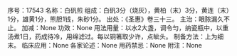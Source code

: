 序号：17543
名称：白矾煎
组成：白矾3分（烧灰），黄柏（末）3分，黄连（末）1分，雄黄1分，熊胆1钱，朱砂1分。
出处：《圣惠》卷三十三。
主治：眼脓漏久不止。
加减：None
功效：None
用法用量：以水2大盏，调令匀，纳瓷瓶中，以重汤煮1日，药成待冷，用绵滤过。每以铜箸取少许，点眦头。
制备方法：上为细末。
临床应用：None
各家论述：None
用药禁忌：None
附注：None
